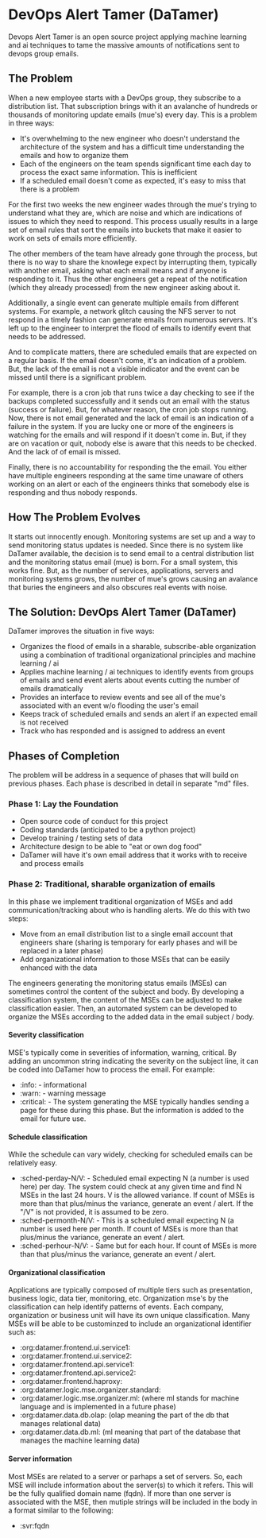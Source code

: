 # DevOps Alert Tamer (DaTamer)
Devops Alert Tamer is an open source project applying machine learning and ai techniques to tame the massive amounts of notifications sent to devops group emails.

## The Problem
When a new employee starts with a DevOps group, they subscribe to a distribution list.  That subscription brings with it an avalanche of hundreds or thousands of monitoring update emails (mue's) every day.  This is a problem in three ways:

* It's overwhelming to the new engineer who doesn't understand the architecture of the system and has a difficult time understanding the emails and how to organize them
* Each of the engineers on the team spends significant time each day to process the exact same information.  This is inefficient
* If a scheduled email doesn't come as expected, it's easy to miss that there is a problem

For the first two weeks the new engineer wades through the mue's trying to understand what they are, which are noise and which are indications of issues to which they need to respond.  This process usually results in a large set of email rules that sort the emails into buckets that make it easier to work on sets of emails more efficiently.

The other members of the team have already gone through the process, but there is no way to share the knowlege expect by interrupting them, typically with another email, asking what each email means and if anyone is responding to it.  Thus the other engineers get a repeat of the notification (which they already processed) from the new engineer asking about it.

Additionally, a single event can generate multiple emails from different systems.  For example, a network glitch causing the NFS server to not respond in a timely fashion can generate emails from numerous servers.  It's left up to the engineer to interpret the flood of emails to identify event that needs to be addressed.

And to complicate matters, there are scheduled emails that are expected on a regular basis.  If the email doesn't come, it's an indication of a problem.  But, the lack of the email is not a visible indicator and the event can be missed until there is a significant problem.

For example, there is a cron job that runs twice a day checking to see if the backups completed successfully and it sends out an email with the status (success or failure).  But, for whatever reason, the cron job stops running.  Now, there is not email generated and the lack of email is an indication of a failure in the system.  If you are lucky one or more of the engineers is watching for the emails and will respond if it doesn't come in.  But, if they are on vacation or quit, nobody else is aware that this needs to be checked.  And the lack of of email is missed.

Finally, there is no accountability for responding the the email.  You either have multiple engineers responding at the same time unaware of others working on an alert or each of the engineers thinks that somebody else is responding and thus nobody responds.

## How The Problem Evolves
It starts out innocently enough.  Monitoring systems are set up and a way to send monitoring status updates is needed.  Since there is no system like DaTamer available, the decision is to send email to a central distribution list and the monitoring status email (mue) is born.  For a small system, this works fine.  But, as the number of services, applications, servers and monitoring systems grows, the number of mue's grows causing an avalance that buries the engineers and also obscures real events with noise.

## The Solution:  DevOps Alert Tamer (DaTamer)

DaTamer improves the situation in five ways:

* Organizes the flood of emails in a sharable, subscribe-able organization using a combination of traditional organizational principles and machine learning / ai
* Applies machine learning / ai techniques to identify events from groups of emails and send event alerts about events cutting the number of emails dramatically
* Provides an interface to review events and see all of the mue's associated with an event w/o flooding the user's email
* Keeps track of scheduled emails and sends an alert if an expected email is not received
* Track who has responded and is assigned to address an event

## Phases of Completion
The problem will be address in a sequence of phases that will build on previous phases.  Each phase is described in detail in separate "md" files.

### Phase 1:  Lay the Foundation
* Open source code of conduct for this project
* Coding standards (anticipated to be a python project)
* Develop training / testing sets of data
* Architecture design to be able to "eat or own dog food"
* DaTamer will have it's own email address that it works with to receive and process emails

### Phase 2:  Traditional, sharable organization of emails
In this phase we implement traditional organization of MSEs and add communication/tracking about who is handling alerts.  We do this with two steps:

* Move from an email distribution list to a single email account that engineers share (sharing is temporary for early phases and will be replaced in a later phase)
* Add organizational information to those MSEs that can be easily enhanced with the data

The engineers generating the monitoring status emails (MSEs) can sometimes control the content of the subject and body.  By developing a classification system, the content of the MSEs can be adjusted to make classification easier.  Then, an automated system can be developed to organize the MSEs according to the added data in the email subject / body.

#### Severity classification
MSE's typically come in severities of information, warning, critical.  By adding an uncommon string indicating the severity on the subject line, it can be coded into DaTamer how to process the email.  For example:

* :info: - informational
* :warn: - warning message
* :critical: - The system generating the MSE typically handles sending a page for these during this phase.  But the information is added to the email for future use.

#### Schedule classification
While the schedule can vary widely, checking for scheduled emails can be relatively easy.

* :sched-perday-N/V: - Scheduled email expecting N (a number is used here) per day.  The system could check at any given time and find N MSEs in the last 24 hours.  V is the allowed variance.  If count of MSEs is more than that plus/minus the variance, generate an event / alert.  If the "/V" is not provided, it is assumed to be zero.
* :sched-permonth-N/V: - This is a scheduled email expecting N (a number is used here per month.  If count of MSEs is more than that plus/minus the variance, generate an event / alert.
* :sched-perhour-N/V: - Same but for each hour.  If count of MSEs is more than that plus/minus the variance, generate an event / alert.

#### Organizational classification
Applications are typically composed of multiple tiers such as presentation, business logic, data tier, monitoring, etc.  Organization mse's by the classification can help identify patterns of events.  Each company, organization or business unit will have its own unique classification.  Many MSEs will be able to be custominzed to include an organizational identifier such as:

* :org:datamer.frontend.ui.service1:
* :org:datamer.frontend.ui.service2:
* :org:datamer.frontend.api.service1:
* :org:datamer.frontend.api.service2:
* :org:datamer.frontend.haproxy:
* :org:datamer.logic.mse.organizer.standard:
* :org:datamer.logic.mse.organizer.ml:  (where ml stands for machine language and is implemented in a future phase)
* :org:datamer.data.db.olap:  (olap meaning the part of the db that manages relational data)
* :org:datamer.data.db.ml:  (ml meaning that part of the database that manages the machine learning data)

#### Server information
Most MSEs are related to a server or parhaps a set of servers.  So, each MSE will include information about the server(s) to which it refers.  This will be the fully qualified domain name (fqdn).  If more than one server is associated with the MSE, then mutiple strings will be included in the body in a format similar to the following:

* :svr:fqdn




